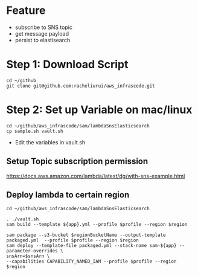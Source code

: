 
# Feature

* subscribe to SNS topic
* get message payload
* persist to elastisearch


# Step 1: Download Script


```shell
cd ~/github
git clone git@github.com:racheliurui/aws_infrascode.git
```



# Step 2: Set up Variable on mac/linux

```shell
cd ~/github/aws_infrascode/sam/lambdaSnsElasticsearch
cp sample.sh vault.sh
```

* Edit the variables in vault.sh

## Setup Topic subscription permission

https://docs.aws.amazon.com/lambda/latest/dg/with-sns-example.html

## Deploy lambda to certain region

```shell
cd ~/github/aws_infrascode/sam/lambdaSnsElasticsearch

. ./vault.sh
sam build --template ${app}.yml --profile $profile --region $region

sam package --s3-bucket $regionBucketName --output-template packaged.yml  --profile $profile --region $region
sam deploy --template-file packaged.yml --stack-name sam-${app} --parameter-overrides \
snsArn=$snsArn \
--capabilities CAPABILITY_NAMED_IAM --profile $profile --region $region
```
